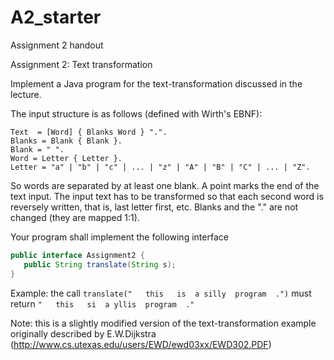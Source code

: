 # A2_starter
Assignment 2 handout

Assignment 2: Text transformation 

Implement a Java program for the text-transformation discussed in the lecture.

The input structure is as follows (defined with Wirth's EBNF):
```
Text  = [Word] { Blanks Word } ".".
Blanks = Blank { Blank }.
Blank = " ".
Word = Letter { Letter }.
Letter = "a" | "b" | "c" | ... | "z" | "A" | "B" | "C" | ... | "Z".
```
So words are separated by at least one blank. A point marks the end of the text input.
The input text has to be transformed so that each second word is reversely written, that is, last letter first, etc.
Blanks and the "." are not changed (they are mapped 1:1).

Your program shall implement the following interface
```java
public interface Assignment2 {
   public String translate(String s);
}
```
Example: 
the call `translate("   this   is  a silly  program  .")` 
must return `"   this   si  a yllis  program  ."`

Note: this is a slightly modified version of the text-transformation example originally described by E.W.Dijkstra (http://www.cs.utexas.edu/users/EWD/ewd03xx/EWD302.PDF)
